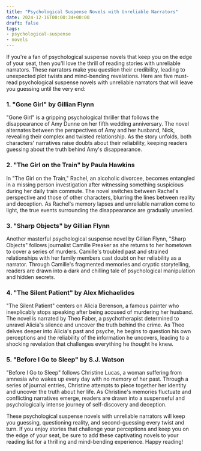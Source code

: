 ```yaml
---
title: "Psychological Suspense Novels with Unreliable Narrators"
date: 2024-12-16T00:00:34+00:00
draft: false
tags:
- psychological-suspense
- novels
---
```


If you're a fan of psychological suspense novels that keep you on the edge of your seat, then you'll love the thrill of reading stories with unreliable narrators. These narrators make you question their credibility, leading to unexpected plot twists and mind-bending revelations. Here are five must-read psychological suspense novels with unreliable narrators that will leave you guessing until the very end:

### 1. "Gone Girl" by Gillian Flynn

"Gone Girl" is a gripping psychological thriller that follows the disappearance of Amy Dunne on her fifth wedding anniversary. The novel alternates between the perspectives of Amy and her husband, Nick, revealing their complex and twisted relationship. As the story unfolds, both characters' narratives raise doubts about their reliability, keeping readers guessing about the truth behind Amy's disappearance.

### 2. "The Girl on the Train" by Paula Hawkins

In "The Girl on the Train," Rachel, an alcoholic divorcee, becomes entangled in a missing person investigation after witnessing something suspicious during her daily train commute. The novel switches between Rachel's perspective and those of other characters, blurring the lines between reality and deception. As Rachel's memory lapses and unreliable narration come to light, the true events surrounding the disappearance are gradually unveiled.

### 3. "Sharp Objects" by Gillian Flynn

Another masterful psychological suspense novel by Gillian Flynn, "Sharp Objects" follows journalist Camille Preaker as she returns to her hometown to cover a series of murders. Camille's troubled past and strained relationships with her family members cast doubt on her reliability as a narrator. Through Camille's fragmented memories and cryptic storytelling, readers are drawn into a dark and chilling tale of psychological manipulation and hidden secrets.

### 4. "The Silent Patient" by Alex Michaelides

"The Silent Patient" centers on Alicia Berenson, a famous painter who inexplicably stops speaking after being accused of murdering her husband. The novel is narrated by Theo Faber, a psychotherapist determined to unravel Alicia's silence and uncover the truth behind the crime. As Theo delves deeper into Alicia's past and psyche, he begins to question his own perceptions and the reliability of the information he uncovers, leading to a shocking revelation that challenges everything he thought he knew.

### 5. "Before I Go to Sleep" by S.J. Watson

"Before I Go to Sleep" follows Christine Lucas, a woman suffering from amnesia who wakes up every day with no memory of her past. Through a series of journal entries, Christine attempts to piece together her identity and uncover the truth about her life. As Christine's memories fluctuate and conflicting narratives emerge, readers are drawn into a suspenseful and psychologically intense journey of self-discovery and deception.

These psychological suspense novels with unreliable narrators will keep you guessing, questioning reality, and second-guessing every twist and turn. If you enjoy stories that challenge your perceptions and keep you on the edge of your seat, be sure to add these captivating novels to your reading list for a thrilling and mind-bending experience. Happy reading!